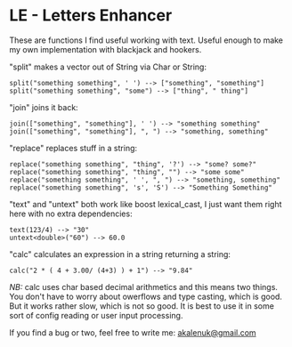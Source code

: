LE - Letters Enhancer
=======

These are functions I find useful working with text. Useful enough to make my own implementation with blackjack and hookers.

"split" makes a vector<String> out of String via Char or String:

    split("something something", ' ') --> ["something", "something"]
    split("something something", "some") --> ["thing", " thing"]

"join" joins it back:

    join(["something", "something"], ' ') --> "something something"
    join(["something", "something"], ", ") --> "something, something"

"replace" replaces stuff in a string:

    replace("something something", "thing", '?') --> "some? some?"
    replace("something something", "thing", "") --> "some some"
    replace("something something", ' ', ", ") --> "something, something"
    replace("something something", 's', 'S') --> "Something Something"

"text" and "untext" both work like boost lexical_cast, I just want them right here with no extra dependencies:

    text(123/4) --> "30"
    untext<double>("60") --> 60.0

"calc" calculates an expression in a string returning a string:

    calc("2 * ( 4 + 3.00/ (4+3) ) + 1") --> "9.84"

*NB:* calc uses char based decimal arithmetics and this means two things. You don't have to worry about owerflows and type casting, which is good. But it works rather slow, which is not so good. It is best to use it in some sort of config reading or user input processing.

If you find a bug or two, feel free to write me: akalenuk@gmail.com
